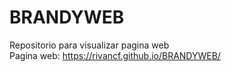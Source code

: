 # BRANDYWEB
Repositorio para visualizar pagina web <br>
Pagina web: https://rivancf.github.io/BRANDYWEB/
